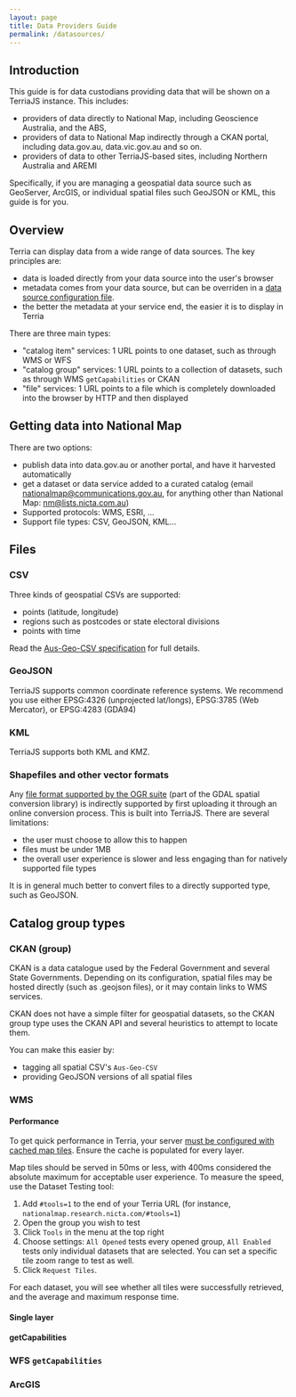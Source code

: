 ```yaml
---
layout: page
title: Data Providers Guide
permalink: /datasources/
---
```

## Introduction
This guide is for data custodians providing data that will be shown on a TerriaJS instance. This includes:

- providers of data directly to National Map, including Geoscience Australia, and the ABS, 
- providers of data to National Map indirectly through a CKAN portal, including data.gov.au, data.vic.gov.au and so on.
- providers of data to other TerriaJS-based sites, including Northern Australia and AREMI

Specifically, if you are managing a geospatial data source such as GeoServer, ArcGIS, or individual spatial files such GeoJSON or KML, this guide is for you.

## Overview


Terria can display data from a wide range of data sources. The key principles are:

- data is loaded directly from your data source into the user's browser
- metadata comes from your data source, but can be overriden in a [data source configuration file](../datasourceconfig.md).
- the better the metadata at your service end, the easier it is to display in Terria

There are three main types:

- "catalog item" services: 1 URL points to one dataset, such as through WMS or WFS
- "catalog group" services: 1 URL points to a collection of datasets, such as through WMS `getCapabilities` or CKAN
- "file" services: 1 URL points to a file which is completely downloaded into the browser by HTTP and then displayed

## Getting data into National Map

There are two options:

- publish data into data.gov.au or another portal, and have it harvested automatically
- get a dataset or data service added to a curated catalog (email nationalmap@communications.gov.au, for anything other than National Map: nm@lists.nicta.com.au)
 - Supported protocols: WMS, ESRI, ...
 - Support file types: CSV, GeoJSON, KML...

## Files
### CSV
Three kinds of geospatial CSVs are supported:

- points (latitude, longitude)
- regions such as postcodes or state electoral divisions
- points with time

Read the [Aus-Geo-CSV specification](Aus-Geo-CSV) for full details.

### GeoJSON
TerriaJS supports common coordinate reference systems. We recommend you use either EPSG:4326 (unprojected lat/longs), EPSG:3785 (Web Mercator), or EPSG:4283 (GDA94)

### KML
TerriaJS supports both KML and KMZ.

### Shapefiles and other vector formats
Any [file format supported by the OGR suite](http://www.gdal.org/ogr_formats.html) (part of the GDAL spatial conversion library) is indirectly supported by first uploading it through an online conversion process. This is built into TerriaJS. There are several limitations:

- the user must choose to allow this to happen
- files must be under 1MB
- the overall user experience is slower and less engaging than for natively supported file types

It is in general much better to convert files to a directly supported type, such as GeoJSON.

## Catalog group types
### CKAN (group)

CKAN is a data catalogue used by the Federal Government and several State Governments. Depending on its configuration, spatial files may be hosted directly (such as .geojson files), or it may contain links to WMS services.

CKAN does not have a simple filter for geospatial datasets, so the CKAN group type uses the CKAN API and several heuristics to attempt to locate them.

You can make this easier by:

- tagging all spatial CSV's `Aus-Geo-CSV`
- providing GeoJSON versions of all spatial files

### WMS

#### Performance
To get quick performance in Terria, your server [must be configured with cached map tiles](http://docs.geoserver.org/latest/en/user/geowebcache/using.html). Ensure the cache is populated for every layer.

Map tiles should be served in 50ms or less, with 400ms considered the absolute maximum for acceptable user experience. To measure the speed, use the Dataset Testing tool:

1. Add `#tools=1` to the end of your Terria URL (for instance, `nationalmap.research.nicta.com/#tools=1`)
2. Open the group you wish to test
3. Click `Tools` in the menu at the top right
4. Choose settings: `All Opened` tests every opened group, `All Enabled` tests only individual datasets that are selected. You can set a specific tile zoom range to test as well.
5. Click `Request Tiles`.

For each dataset, you will see whether all tiles were successfully retrieved, and the average and maximum response time.

#### Single layer
#### getCapabilities


### WFS `getCapabilities`
### ArcGIS

